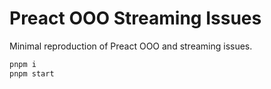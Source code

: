 # Preact OOO Streaming Issues

Minimal reproduction of Preact OOO and streaming issues.

```sh
pnpm i
pnpm start
```
